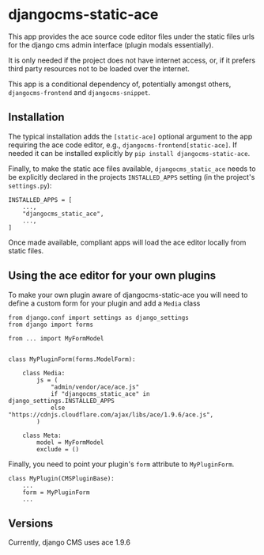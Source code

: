 # djangocms-static-ace

This app provides the ace source code editor files under the static files urls for the django cms admin 
interface (plugin modals essentially).

It is only needed if the project does not have internet access, or, if it prefers third party resources 
not to be loaded over the internet.

This app is a conditional dependency of, potentially amongst others, `djangocms-frontend` and
`djangocms-snippet`. 

## Installation

The typical installation adds the `[static-ace]` optional argument to the app requiring the ace code editor, e.g., 
`djangocms-frontend[static-ace]`. If needed it can be installed explicitly by `pip install djangocms-static-ace`.

Finally, to make the static ace files available, `djangocms_static_ace` needs to be explicitly declared in the projects 
`INSTALLED_APPS` setting (in the project's `settings.py`):
 
    INSTALLED_APPS = [
        ...,
        "djangocms_static_ace",
        ...,
    ]

Once made available, compliant apps will load the ace editor locally from static files.

## Using the ace editor for your own plugins

To make your own plugin aware of djangocms-static-ace you will need to define a custom form for your 
plugin and add a `Media` class

    from django.conf import settings as django_settings
    from django import forms

    from ... import MyFormModel


    class MyPluginForm(forms.ModelForm):

        class Media:
            js = (
                "admin/vendor/ace/ace.js"
                if "djangocms_static_ace" in django_settings.INSTALLED_APPS
                else "https://cdnjs.cloudflare.com/ajax/libs/ace/1.9.6/ace.js",
            )

        class Meta:
            model = MyFormModel
            exclude = ()


Finally, you need to point your plugin's `form` attribute to `MyPluginForm`.

    class MyPlugin(CMSPluginBase):
        ...
        form = MyPluginForm
        ...


## Versions

Currently, django CMS uses ace 1.9.6
